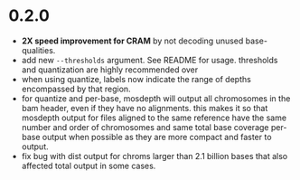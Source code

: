 0.2.0
=====
+ **2X speed improvement for CRAM** by not decoding unused base-qualities.
+ add new `--thresholds` argument. See README for usage. thresholds and quantization are highly recommended over
+ when using quantize, labels now indicate the range of depths encompassed by that region.
+ for quantize and per-base, mosdepth will output all chromosomes in the bam header, even if they have no alignments.
  this makes it so that mosdepth output for files aligned to the same reference have the same number and order of chromosomes
  and same total base coverage
  per-base output when possible as they are more compact and faster to output.
+ fix bug with dist output for chroms larger than 2.1 billion bases that also affected total output in some cases.
